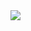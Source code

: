 <img src="https://encrypted-tbn0.gstatic.com/images?q=tbn:ANd9GcS1z_Sb1Z-NgTYySFKabFHHBzEgQy7Ehc6hwg&s"/>

